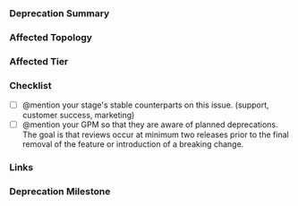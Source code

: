<!-- Instructions: Use this template as a starting point for deprecations. --> 

### Deprecation Summary

<!-- This should contain a brief description of the feature or functionality that is deprecated. The description should clearly state the potential impact of the deprecation to end users. It is recommended that you link to the documentation. The description of the deprecation should state what actions the user should take to rectify the behavior.  If the deprecation is scheduled for an upcoming release, the content should remain in the deprecations documentation page until it has been completed. For example, if a deprecation is announced in 14.9 and scheduled to be completed in 15.0, the same content would be included in the documentation for 14.9, 14.10, and 15.0.
 -->

### Affected Topology 

<!--  Who is affected by this deprecation, Self-managed users, SaaS users or both? This is especially important while nearing the annual major release where breaking changes and removals are typically introduced. These changes may be reflected on GitLab.com before the official release date. -->

### Affected Tier

<!-- Which tier is this feature available in?

* Free
* Premium
* Ultimate
-->

### Checklist

- [ ] @mention your stage's stable counterparts on this issue. (support, customer success, marketing)
- [ ] @mention your GPM so that they are aware of planned deprecations. The goal is that reviews occur at minimum two releases prior to the final removal of the feature or introduction of a breaking change.

### Links

### Deprecation Milestone
<!-- In which milestone will this deprecation happen -->

<!-- Add links to any relevant documentation or code that will provide additional details or clarity regarding the planned change. -->
